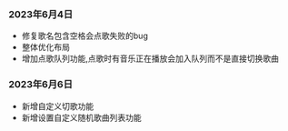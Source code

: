 ### 2023年6月4日
- 修复歌名包含空格会点歌失败的bug
- 整体优化布局
- 增加点歌队列功能,点歌时有音乐正在播放会加入队列而不是直接切换歌曲
### 2023年6月6日
- 新增自定义切歌功能
- 新增设置自定义随机歌曲列表功能